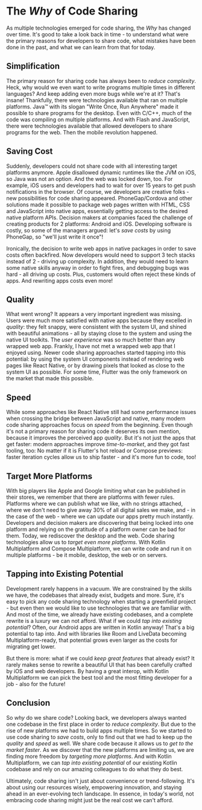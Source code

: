 # The _Why_ of Code Sharing

As multiple technologies emerged for code sharing, the _Why_ has changed over time. It's good to take a look back in time - to understand what were the primary reasons for developers to share code, what mistakes have been done in the past, and what we can learn from that for today.

## Simplification

The primary reason for sharing code has always been to _reduce complexity_. Heck, why would we even want to write programs multiple times in different languages? And keep adding even more bugs while we're at it? That's insane! Thankfully, there were technologies available that ran on multiple platforms. Java™ with its slogan "Write Once, Run Anywhere" made it possible to share programs for the desktop. Even with C/C++, much of the code was compiling on multiple platforms. And with Flash and JavaScript, there were technologies available that allowed developers to share programs for the web. Then the mobile revolution happened.

## Saving Cost

Suddenly, developers could not share code with all interesting target platforms anymore. Apple disallowed dynamic runtimes like the JVM on iOS, so Java was not an option. And the web was locked down, too. For example, iOS users and developers had to wait for over 15 years to get push notifications in the browser. Of course, we developers are creative folks - new possibilities for code sharing appeared. PhoneGap/Cordova and other solutions made it possible to package web pages written with HTML, CSS and JavaScript into native apps, essentially getting access to the desired native platform APIs. Decision makers at companies faced the challenge of creating products for 2 platforms: Android and iOS. Developing software is costly, so some of the managers argued: let's _save costs_ by using PhoneGap, so "we'll just write it once"!

Ironically, the decision to write web apps in native packages in order to save costs often backfired. Now developers would need to support 3 tech stacks instead of 2 - driving up complexity. In addition, they would need to learn some native skills anyway in order to fight fires, and debugging bugs was hard - all driving up costs. Plus, customers would often reject these kinds of apps. And rewriting apps costs even more!

## Quality

What went wrong? It appears a very important ingredient was missing. Users were much more satisfied with native apps because they excelled in _quality_: they felt snappy, were consistent with the system UI, and shined with beautiful animations - all by staying close to the system and using the native UI toolkits. The _user experience_ was so much better than any wrapped web app. Frankly, I have not met a wrapped web app that I enjoyed using.
Newer code sharing approaches started tapping into this potential: by using the system UI components instead of rendering web pages like React Native, or by drawing pixels that looked as close to the system UI as possible. For some time, Flutter was the only framework on the market that made this possible.

## Speed

While some approaches like React Native still had some performance issues when crossing the bridge between JavaScript and native, many modern code sharing approaches focus on _speed_ from the beginning. Even though it's not a primary reason for sharing code it deserves its own mention, because it improves the perceived app _quality_.
But it's not just the apps that get faster: modern approaches improve _time-to-market_, and they got fast tooling, too: No matter if it is Flutter's hot reload or Compose previews: faster iteration cycles allow us to ship faster - and it's more fun to code, too!

## Target More Platforms

With big players like Apple and Google limiting what can be published in their stores, we remember that there are platforms with fewer rules. Platforms where we can publish what we like, with no strings attached, where we don't need to give away 30% of all digital sales we make, and - in the case of the web - where we can update our apps pretty much instantly. Developers and decision makers are discovering that being locked into one platform and relying on the gratitude of a platform owner can be bad for them. Today, we rediscover the desktop and the web. Code sharing technologies allow us to _target even more platforms_. With Kotlin Multiplatform and Compose Multiplatform, we can write code and run it on multiple platforms - be it mobile, desktop, the web or on servers.

## Tapping into Existing Potential

Development rarely happens in a vacuum. We are constrained by the skills we have, the codebases that already exist, budgets and more. Sure, it's easy to pick any code sharing technology when starting a greenfield project - but even then we would like to use technologies that we are familiar with. And most of the time, we already have existing codebases, and a complete rewrite is a luxury we can not afford. What if we could _tap into existing potential_? Often, our Android apps are written in Kotlin anyway! That's a big potential to tap into. And with libraries like Room and LiveData becoming Multiplatform-ready, that potential grows even larger as the costs for migrating get lower.

But there is more: what if we could _keep great features_ that already exist? It rarely makes sense to rewrite a beautiful UI that has been carefully crafted by iOS and web developers. By having a great interop, with Kotlin Multiplatform we can pick the best tool and the most fitting developer for a job - also for the future!

## Conclusion

So _why_ do we share code? Looking back, we developers always wanted one codebase in the first place in order to _reduce complexity_. But due to the rise of new platforms we had to build apps multiple times. So we started to use code sharing to _save costs_, only to find out that we had to keep up the _quality_ and _speed_ as well. We share code because it allows us to _get to the market faster_. As we discover that the new platforms are limiting us, we are finding more freedom by _targeting more platforms_. And with Kotlin Multiplatform, we can _tap into existing potential_ of our existing Kotlin codebase and rely on our amazing colleagues to do what they do best.

Ultimately, code sharing isn't just about convenience or trend-following. It's about using our resources wisely, empowering innovation, and staying ahead in an ever-evolving tech landscape. In essence, in today's world, not embracing code sharing might just be the real cost we can't afford.